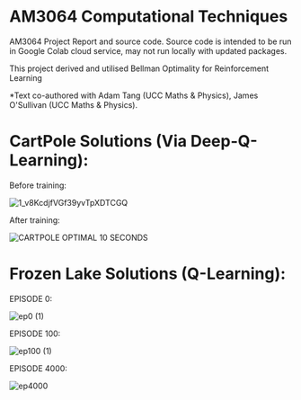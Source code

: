# AM3064 Computational Techniques
AM3064 Project Report and source code. Source code is intended to be run in Google Colab cloud service, may not run locally with updated packages.

This project derived and utilised Bellman Optimality for Reinforcement Learning

*Text co-authored with Adam Tang (UCC Maths & Physics), James O'Sullivan (UCC Maths & Physics).

# CartPole Solutions (Via Deep-Q-Learning):

Before training:

![1_v8KcdjfVGf39yvTpXDTCGQ](https://github.com/jmccw/reinforcement_learning/assets/72471173/93a67106-3f97-45bf-9b98-e191f90aa6d9)

After training:

![CARTPOLE OPTIMAL 10 SECONDS](https://github.com/jmccw/reinforcement_learning/assets/72471173/0d3f1dd1-50d5-440e-9d59-de8adef2c40a)

# Frozen Lake Solutions (Q-Learning):

EPISODE 0:

![ep0 (1)](https://github.com/jmccw/reinforcement_learning/assets/72471173/d5fa3ce7-789d-4c47-a544-402933b23111)

EPISODE 100:

![ep100 (1)](https://github.com/jmccw/reinforcement_learning/assets/72471173/8d198ced-c467-44ad-a715-a15035e9fc48)

EPISODE 4000:

![ep4000](https://github.com/jmccw/reinforcement_learning/assets/72471173/0ee1d564-27fe-4d8f-9918-625c8a266e75)


